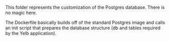 This folder represents the customization of the Postgres database. There is no magic here. 

The Dockerfile basically builds off of the standard Postgres image and calls an init script that prepares the database structure (db and tables required by the Yelb application).
  